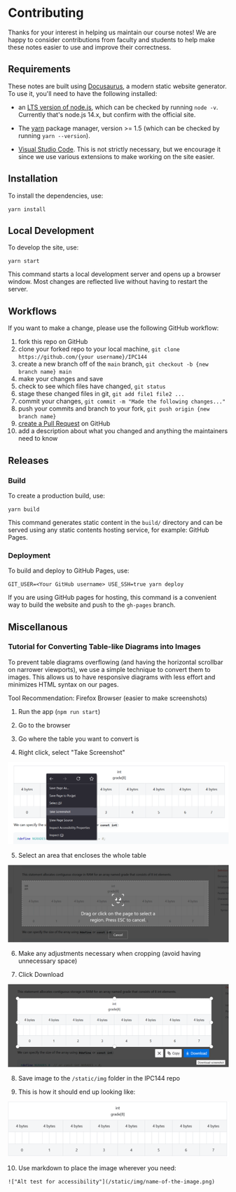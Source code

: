 # Contributing

Thanks for your interest in helping us maintain our course notes! We are happy to consider contributions from faculty and students to help make these notes easier to use and improve their correctness.

## Requirements

These notes are built using [Docusaurus](https://docusaurus.io/), a modern static website generator. To use it, you'll need to have the following installed:

- an [LTS version of node.js](https://nodejs.org/en/), which can be checked by running `node -v`.  Currently that's node.js 14.x, but confirm with the official site.

- The [yarn](https://classic.yarnpkg.com/en/docs/install#mac-stable) package manager, version >= 1.5 (which can be checked by running `yarn --version`).

- [Visual Studio Code](https://code.visualstudio.com/).  This is not strictly necessary, but we encourage it since we use various extensions to make working on the site easier.

## Installation

To install the dependencies, use:

```console
yarn install
```

## Local Development

To develop the site, use:

```console
yarn start
```

This command starts a local development server and opens up a browser window. Most changes are reflected live without having to restart the server.

## Workflows

If you want to make a change, please use the following GitHub workflow:

1. fork this repo on GitHub
1. clone your forked repo to your local machine, `git clone https://github.com/{your username}/IPC144`
1. create a new branch off of the `main` branch, `git checkout -b {new branch name} main`
1. make your changes and save
1. check to see which files have changed, `git status`
1. stage these changed files in git, `git add file1 file2 ...`
1. commit your changes, `git commit -m "Made the following changes..."`
1. push your commits and branch to your fork, `git push origin {new branch name}`
1. [create a Pull Request](https://docs.github.com/en/github/collaborating-with-pull-requests/proposing-changes-to-your-work-with-pull-requests/creating-a-pull-request) on GitHub
1. add a description about what you changed and anything the maintainers need to know

## Releases

### Build

To create a production build, use:

```console
yarn build
```

This command generates static content in the `build/` directory and can be served using any static contents hosting service, for example: GitHub Pages.

### Deployment

To build and deploy to GitHub Pages, use:

```console
GIT_USER=<Your GitHub username> USE_SSH=true yarn deploy
```

If you are using GitHub pages for hosting, this command is a convenient way to build the website and push to the `gh-pages` branch.

## Miscellanous 

### Tutorial for Converting Table-like Diagrams into Images

To prevent table diagrams overflowing (and having the horizontal scrollbar on narrower viewports),
we use a simple technique to convert them to images. This allows us to have responsive diagrams 
with less effort and minimizes HTML syntax on our pages.

Tool Recommendation: Firefox Browser (easier to make screenshots)

1. Run the app (`npm run start`)

2. Go to the browser

3. Go where the table you want to convert is

4. Right click, select "Take Screenshot"

![](/img/take-screenshot.png)

5. Select an area that encloses the whole table

![](/img/click-to-select-region.png)

6. Make any adjustments necessary when cropping (avoid having unnecessary space)

7. Click Download

![](/img/download-selected-region.png)

8. Save image to the `/static/img` folder in the IPC144 repo

9. This is how it should end up looking like:

![](/img/result-of-converted-table.png)

10. Use markdown to place the image wherever you need:

```
!["Alt test for accessibility"](/static/img/name-of-the-image.png)
```
